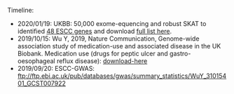 
Timeline:

* 2020/01/19: UKBB: 50,000 exome-equencing and robust SKAT to identified [48 ESCC genes](./extdata/ESCC-UKBB-RSKAT2020.top50.csv) and download [full list here](./extdata/ESCC-UKBB-RSKAT2020.csv).
* 2019/10/15: Wu Y, 2019, Nature Communication, Genome-wide association study of medication-use and associated disease in the UK Biobank. Medication use (drugs for peptic ulcer and gastro-oesophageal reflux disease): [download-here](ftp://ftp.ebi.ac.uk/pub/databases/gwas/summary_statistics/WuY_31015401_GCST007922)
* 2019/09/20: ESCC-GWAS: ftp://ftp.ebi.ac.uk/pub/databases/gwas/summary_statistics/WuY_31015401_GCST007922

